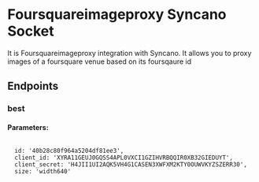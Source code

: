 # Foursquareimageproxy Syncano Socket

It is Foursquareimageproxy integration with Syncano. It allows you to proxy images of a foursquare venue based on its foursqaure id

## Endpoints

### best

#### Parameters:
```

  id: '40b28c80f964a5204df81ee3',
  client_id: 'XYRA11GEUJ0GQSS4APL0VXCI1GZIHVRBQQIR0XB32GIEDUYT',
  client_secret: 'H4JII1UI2AQK5VH4G1CASEN3XWFXM2KTY0OUWVKYZSZERR30',
  size: 'width640'
```

